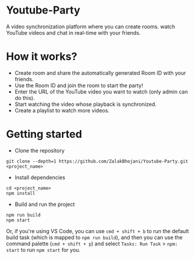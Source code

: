 # Youtube-Party
A video synchronization platform where you can create rooms. watch YouTube videos and chat in real-time with your friends.

# How it works?
- Create room and share the automatically generated Room ID with your friends.
- Use the Room ID and join the room to start the party!
- Enter the URL of the YouTube video you want to watch (only admin can do this).
- Start watching the video whose playback is synchronized.
- Create a playlist to watch more videos.


# Getting started
- Clone the repository
```
git clone --depth=1 https://github.com/ZalakBhojani/Youtube-Party.git <project_name>
```

- Install dependencies
```
cd <project_name>
npm install
```

- Build and run the project
```
npm run build
npm start
```
Or, if you're using VS Code, you can use `cmd + shift + b` to run the default build task (which is mapped to `npm run build`), and then you can use the command palette (`cmd + shift + p`) and select `Tasks: Run Task` > `npm: start` to run `npm start` for you.
